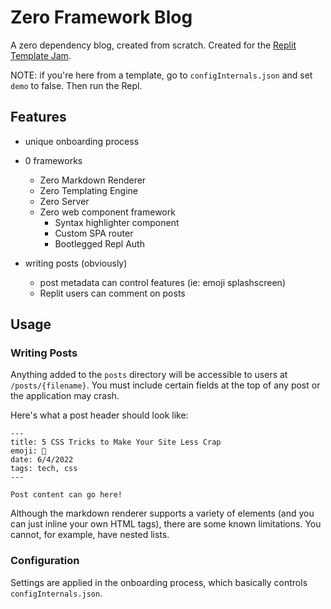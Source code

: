 # Zero Framework Blog

A zero dependency blog, created from scratch. Created for the [Replit Template Jam](https://blog.replit.com/template-jam).

NOTE: if you're here from a template, go to `configInternals.json` and set `demo` to false. Then run the Repl.

## Features

-   unique onboarding process

-   0 frameworks

    -   Zero Markdown Renderer
    -   Zero Templating Engine
    -   Zero Server
    -   Zero web component framework
        -   Syntax highlighter component
        -   Custom SPA router
        -   Bootlegged Repl Auth

-   writing posts (obviously)
    -   post metadata can control features (ie: emoji splashscreen)
    -   Replit users can comment on posts

## Usage

### Writing Posts

Anything added to the `posts` directory will be accessible to users at `/posts/{filename}`. You must include certain fields at the top of any post or the application may crash.

Here's what a post header should look like:

```
---
title: 5 CSS Tricks to Make Your Site Less Crap
emoji: 🥳
date: 6/4/2022
tags: tech, css
---

Post content can go here!
```

Although the markdown renderer supports a variety of elements (and you can just inline your own HTML tags), there are some known limitations. You cannot, for example, have nested lists.

### Configuration

Settings are applied in the onboarding process, which basically controls `configInternals.json`.
